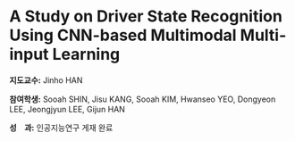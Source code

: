 # **A Study on Driver State Recognition Using CNN-based Multimodal Multi-input Learning**

**지도교수:**  Jinho HAN

**참여학생:**  Sooah SHIN, Jisu KANG, Sooah KIM, Hwanseo YEO, Dongyeon LEE, Jeongjyun LEE, Gijun HAN

**성　과:** 인공지능연구 게재 완료  

